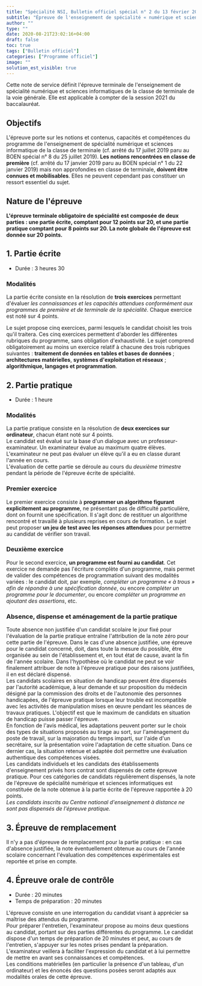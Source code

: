```yaml
---
title: "Spécialité NSI, Bulletin officiel spécial n° 2 du 13 février 2020"
subtitle: "Épreuve de l'enseignement de spécialité « numérique et sciences informatiques » de la classe de terminale de la voie générale à compter de la session 2021 de l'examen du baccalauréat"
author: ""
type: ""
date: 2020-08-21T23:02:16+04:00
draft: false
toc: true
tags: ["Bulletin officiel"]
categories: ["Programme officiel"]
image: ""
solution_est_visible: true
---
```


Cette note de service définit l'épreuve terminale de l'enseignement de spécialité numérique et sciences informatiques de la classe de terminale de la voie générale. Elle est applicable à compter de la session 2021 du baccalauréat.

## Objectifs

L'épreuve porte sur les notions et contenus, capacités et compétences du programme de l'enseignement de spécialité numérique et sciences informatique de la classe de terminale (cf. arrêté du 17 juillet 2019 paru au BOEN spécial n° 8 du 25 juillet 2019). **Les notions rencontrées en classe de première** (cf. arrêté du 17 janvier 2019 paru au BOEN spécial n° 1 du 22 janvier 2019) mais non approfondies en classe de terminale, **doivent être connues et mobilisables**. Elles ne peuvent cependant pas constituer un ressort essentiel du sujet.

## Nature de l'épreuve

**L'épreuve terminale obligatoire de spécialité est composée de deux parties : une partie écrite, comptant pour 12 points sur 20, et une partie pratique comptant pour 8 points sur 20.
La note globale de l'épreuve est donnée sur 20 points.**

## 1. Partie écrite

- Durée : 3 heures 30

### Modalités

La partie écrite consiste en la résolution de **trois exercices** permettant d'évaluer *les connaissances et les capacités attendues conformément aux programmes de première et de terminale de la spécialité*. Chaque exercice est noté sur 4 points.

Le sujet propose cinq exercices, parmi lesquels le candidat choisit les trois qu'il traitera. Ces cinq exercices permettent d'aborder les différentes rubriques du programme, sans obligation d'exhaustivité. Le sujet comprend obligatoirement au moins un exercice relatif à chacune des trois rubriques suivantes : **traitement de données en tables et bases de données** ; **architectures matérielles**, **systèmes d'exploitation et réseaux** ; **algorithmique, langages et programmation**.

## 2. Partie pratique

- Durée : 1 heure

### Modalités

La partie pratique consiste en la résolution de **deux exercices sur ordinateur**, chacun étant noté sur 4 points.  
Le candidat est évalué sur la base d'un dialogue avec un professeur-examinateur. Un examinateur évalue au maximum quatre élèves. L'examinateur ne peut pas évaluer un élève qu'il a eu en classe durant l'année en cours.  
L'évaluation de cette partie se déroule au cours du *deuxième trimestre* pendant la période de l'épreuve écrite de spécialité.  

### Premier exercice

Le premier exercice consiste à **programmer un algorithme figurant explicitement au programme**, ne présentant pas de difficulté particulière, dont on fournit une spécification. Il s'agit donc de restituer un algorithme rencontré et travaillé à plusieurs reprises en cours de formation. Le sujet peut proposer **un jeu de test avec les réponses attendues** pour permettre au candidat de vérifier son travail.

### Deuxième exercice

Pour le second exercice, **un programme est fourni au candidat**. Cet exercice ne demande pas l'écriture complète d'un programme, mais permet de valider des compétences de programmation suivant des modalités variées : le candidat doit, par exemple, *compléter un programme « à trous » afin de répondre à une spécification donnée*, ou encore *compléter un programme pour le documenter*, ou encore *compléter un programme en ajoutant des assertions*, etc.

### Absence, dispense et aménagement de la partie pratique

Toute absence non justifiée d'un candidat scolaire le jour fixé pour l'évaluation de la partie pratique entraîne l'attribution de la note zéro pour cette partie de l'épreuve. Dans le cas d'une absence justifiée, une épreuve pour le candidat concerné, doit, dans toute la mesure du possible, être organisée au sein de l'établissement et, en tout état de cause, avant la fin de l'année scolaire. Dans l'hypothèse où le candidat ne peut se voir finalement attribuer de note à l'épreuve pratique pour des raisons justifiées, il en est déclaré dispensé.  
Les candidats scolaires en situation de handicap peuvent être dispensés par l'autorité académique, à leur demande et sur proposition du médecin désigné par la commission des droits et de l'autonomie des personnes handicapées, de l'épreuve pratique lorsque leur trouble est incompatible avec les activités de manipulation mises en œuvre pendant les séances de travaux pratiques. L'objectif est que le maximum de candidats en situation de handicap puisse passer l'épreuve.  
En fonction de l'avis médical, les adaptations peuvent porter sur le choix des types de situations proposés au tirage au sort, sur l'aménagement du poste de travail, sur la majoration du temps imparti, sur l'aide d'un secrétaire, sur la présentation voire l'adaptation de cette situation. Dans ce dernier cas, la situation retenue et adaptée doit permettre une évaluation authentique des compétences visées.  
Les candidats individuels et les candidats des établissements d'enseignement privés hors contrat sont dispensés de cette épreuve pratique. Pour ces catégories de candidats régulièrement dispensés, la note de l'épreuve de spécialité numérique et sciences informatiques est constituée de la note obtenue à la partie écrite de l'épreuve rapportée à 20 points.  
*Les candidats inscrits au Centre national d'enseignement à distance ne sont pas dispensés de l'épreuve pratique.*

## 3. Épreuve de remplacement

Il n'y a pas d'épreuve de remplacement pour la partie pratique : en cas d'absence justifiée, la note éventuellement obtenue au cours de l'année scolaire concernant l'évaluation des compétences expérimentales est reportée et prise en compte.  

## 4. Épreuve orale de contrôle

- Durée : 20 minutes
- Temps de préparation : 20 minutes

L'épreuve consiste en une interrogation du candidat visant à apprécier sa maîtrise des attendus du programme.  
Pour préparer l'entretien, l'examinateur propose au moins deux questions au candidat, portant sur des parties différentes du programme. Le candidat dispose d'un temps de préparation de 20 minutes et peut, au cours de l'entretien, s'appuyer sur les notes prises pendant la préparation.  
L'examinateur veillera à faciliter l'expression du candidat et à lui permettre de mettre en avant ses connaissances et compétences.  
Les conditions matérielles (en particulier la présence d'un tableau, d'un ordinateur) et les énoncés des questions posées seront adaptés aux modalités orales de cette épreuve.